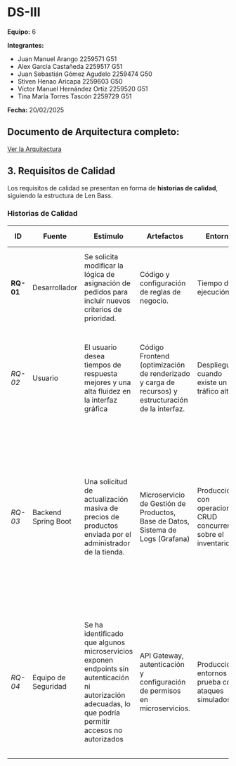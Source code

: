 # DS-III

**Equipo:** 6

**Integrantes:**
- Juan Manuel Arango 2259571 G51
- Alex García Castañeda 2259517 G51
- Juan Sebastián Gómez Agudelo 2259474 G50
- Stiven Henao Aricapa 2259603 G50
- Víctor Manuel Hernández Ortíz 2259520 G51
- Tina María Torres Tascón 2259729 G51
  
**Fecha:** 20/02/2025

## Documento de Arquitectura completo:

[Ver la Arquitectura](Arquitectura.md)

## 3. Requisitos de Calidad  
Los requisitos de calidad se presentan en forma de **historias de calidad**, siguiendo la estructura de Len Bass.

### **Historias de Calidad**
| **ID**   | **Fuente** | **Estímulo** | **Artefactos** | **Entorno** | **Respuesta** | **Medida de Respuesta** |
|----------|-----------|-------------|---------------|------------|-------------|-----------------|
| **RQ-01** | Desarrollador | Se solicita modificar la lógica de asignación de pedidos para incluir nuevos criterios de prioridad. | Código y configuración de reglas de negocio. | Tiempo de ejecución | Se debe modificar, probar y desplegar la nueva lógica de asignación. | El esfuerzo requerido no debe superar 2 horas de trabajo y no deben generarse más de 2 defectos nuevos. |
| *RQ-02* | Usuario | El usuario desea tiempos de respuesta mejores y una alta fluidez en la interfaz gráfica | Código Frontend (optimización de renderizado y carga de recursos) y estructuración de la interfaz. | Despliegue cuando existe un tráfico alto. | Se debe mejorar la estructura del codigo frontend con la finalidad de optimizar tiempos de carga | El tiempo de carga del frontend debe ser menor a 1.5 segundos en la mayoria de casos y considerando conexion a internet estable. |
| *RQ-03* | Backend Spring Boot | Una solicitud de actualización masiva de precios de productos enviada por el administrador de la tienda. | Microservicio de Gestión de Productos, Base de Datos, Sistema de Logs (Grafana) |Producción, con operaciones CRUD concurrentes sobre el inventario. | El microservicio procesa la actualización de precios en lotes para optimizar el uso de recursos y evitar bloqueos en la base de datos. Se genera un log detallado del proceso y se notifica al administrador cuando la operación finaliza| Tiempo de procesamiento de la actualización masiva (≤ 2 minutos para 1000 productos), porcentaje de actualizaciones exitosas (≥ 99%), tiempo de notificación al administrador (≤ 30 segundos después de completarse la operación).|
| *RQ-04* | Equipo de Seguridad| 	Se ha identificado que algunos microservicios exponen endpoints sin autenticación ni autorización adecuadas, lo que podría permitir accesos no autorizados | API Gateway, autenticación y configuración de permisos en microservicios. | Producción y entornos de prueba con ataques simulados. |Se debe implementar autenticación basada en JWT/OAuth2 en todos los microservicios, aplicar control de acceso basado en roles (RBAC) y restringir tráfico no autorizado en el API Gateway. | Todas las solicitudes a endpoints protegidos deben ser autenticadas y autorizadas correctamente, con una tasa de éxito del 100% en pruebas de seguridad con herramientas como OWASP ZAP o Burp Suite. |
